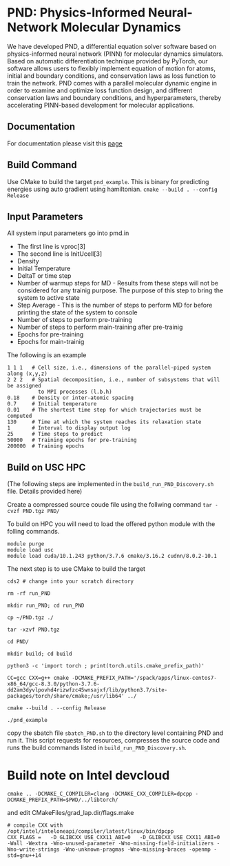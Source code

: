 # PND: Physics-Informed Neural-Network Molecular Dynamics 
We have developed PND, a differential equation solver software based on physics-informed neural network (PINN) for molecular dynamics simulators. Based on automatic differentiation technique provided by PyTorch, our software allows users to flexibly implement equation of motion for atoms, initial and boundary conditions, and conservation laws as loss function to train the network. PND comes with a parallel molecular dynamic engine in order to examine and optimize loss function design, and different conservation laws and boundary conditions, and hyperparameters, thereby accelerating PINN-based development for molecular applications. 

## Documentation
For documentation please visit this [page](https://usccacs.github.io/PND/annotated.html)

## Build Command
Use CMake to build the target `pnd_example`. This is binary for predicting energies using auto gradient using hamiltonian.
`cmake --build . --config Release`


## Input Parameters
All system input parameters go into pmd.in
+ The first line is vproc[3]
+ The second line is InitUcell[3]
+ Density
+ Initial Temperature
+ DeltaT or time step
+ Number of warmup steps for MD - Results from these steps will not be considered for any trainig purpose. The purpose of this step to bring the system to active state
+ Step Average - This is the number of steps to perform MD for before printing the state of the system to console
+ Number of steps to perform pre-training 
+ Number of steps to perform main-training after pre-trainig
+ Epochs for pre-training
+ Epochs for main-trainig

The following is an example

```
1 1 1   # Cell size, i.e., dimensions of the parallel-piped system along (x,y,z)       
2 2 2   # Spatial decomposition, i.e., number of subsystems that will be assigned
          to MPI processes (l.b.h)
0.18    # Density or inter-atomic spacing
0.7     # Initial temperature
0.01    # The shortest time step for which trajectories must be computed
130     # Time at which the system reaches its relaxation state
1       # Interval to display output log 
25      # Time steps to predict 
50000   # Training epochs for pre-training
200000  # Training epochs 
```

## Build on USC HPC

(The following steps are implemented in the `build_run_PND_Discovery.sh` file. Details provided here)

Create a compressed source coude file using the follwing command
`tar -cvzf PND.tgz PND/`

To build on HPC you will need to load the offered python module with the folling commands. 
```
module purge
module load usc
module load cuda/10.1.243 python/3.7.6 cmake/3.16.2 cudnn/8.0.2-10.1
```
The next step is to use CMake to build the target 

```
cds2 # change into your scratch directory

rm -rf run_PND

mkdir run_PND; cd run_PND

cp ~/PND.tgz ./

tar -xzvf PND.tgz 

cd PND/

mkdir build; cd build

python3 -c 'import torch ; print(torch.utils.cmake_prefix_path)'

CC=gcc CXX=g++ cmake -DCMAKE_PREFIX_PATH='/spack/apps/linux-centos7-x86_64/gcc-8.3.0/python-3.7.6-dd2am3dyvlpovhd4rizwfzc45wnsajxf/lib/python3.7/site-packages/torch/share/cmake;/usr/lib64' ../

cmake --build . --config Release

./pnd_example

```

copy the sbatch file `sbatch_PND.sh` to the directory level containing PND and run it.
This script requests for resources, compresses the source code and runs the build commands listed in 
`build_run_PND_Discovery.sh`.

# Build note on Intel devcloud
```
cmake .. -DCMAKE_C_COMPILER=clang -DCMAKE_CXX_COMPILER=dpcpp -DCMAKE_PREFIX_PATH=$PWD/../libtorch/ 
```
and edit CMakeFiles/grad_lap.dir/flags.make

```
# compile CXX with /opt/intel/inteloneapi/compiler/latest/linux/bin/dpcpp
CXX_FLAGS =   -D_GLIBCXX_USE_CXX11_ABI=0   -D_GLIBCXX_USE_CXX11_ABI=0  -Wall -Wextra -Wno-unused-parameter -Wno-missing-field-initializers -Wno-write-strings -Wno-unknown-pragmas -Wno-missing-braces -openmp -std=gnu++14
```
